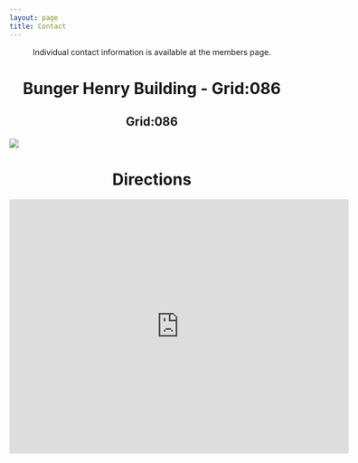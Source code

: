 ```yaml
---
layout: page
title: Contact
---
```


<p align="center">Individual contact information is available at the members page.</p>

<h1 align="center">Bunger Henry Building - Grid:086</h1>
<h2 align="center">Grid:086</h2>

<img src="/mined-gatech.github.io/images/gatechgrid86.png" align="center">

<h1 align="center">Directions</h1>

<p align="center"><iframe src="https://www.google.com/maps/embed?pb=!1m14!1m8!1m3!1d6632.915251712467!2d-84.3963971!3d33.7746788!3m2!1i1024!2i768!4f13.1!3m3!1m2!1s0x88f504898788b05b%3A0x774cbbc00b671725!2sBunger-Henry+Bldg%2C+Georgia+Institute+of+Technology%2C+Atlanta%2C+GA+30313!5e0!3m2!1sen!2sus!4v1431318314790" width="600" height="450" frameborder="0" style="border:0" align="center"></iframe></p>

